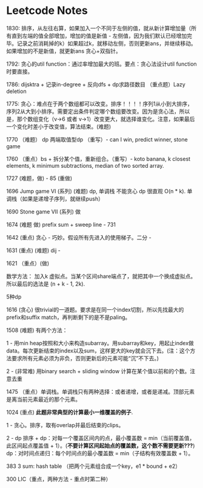 # Leetcode Notes

1830: 排序，从左往右算，如果加入一个不同于左侧的值，就从新计算增加量（所有直到左端的值全部增加，增加的值是新值 - 左侧值，因为我们默认已经增加完毕。记录之前消耗掉的k）如果超过k，就移动左侧，否则更新ans，并继续移动。如果增加的不是新值，就更新ans 贪心+双指针。

1792: 贪心的util function：通过率增加最大的班。要点：贪心法设计util function时要直接。

1786: dijsktra + 记录in-degree + 反向dfs + dp求路径数目 （重点题）Lazy deletion

1775: 贪心：难点在于两个数组都可以改变。排序！！！！序列1从小到大排序，序列2从大到小排序。需要定出条件判定哪个数组要改变。因为是贪心法，所以是，那个数组变化（v->6 或者 v->1）改变更大，就选择谁变化。注意，如果最后一个变化时差小于改变值，算法结束。(难题)

1770 （难题） dp 两端取值型dp （重写）- can I win, predict winner, stone game

1760 （重点）bs + 拆分某个值，重新组合。（重写）- koto banana, k closest elements, k minimum subtractions, median of two sorted array.

1727 (难题，做) - 85 (重做)

1696 Jump game VI (系列) (难题) dp, 单调栈 不能贪心  dp 很直观 O(n * k). 单调栈（如果是递增子序列，就继续push）

1690 Stone game VII (系列)  做

1674 (难题 做) prefix sum + sweep line - 731

1642 (重点) 贪心 - 巧妙。假设所有先进入的使用梯子。二分 - 

1631 (重点) (难题) dij - 

1621 （重点）(做)

数学方法： 加入k 虚拟点。当某个区间share端点了，就把其中一个换成虚拟点。所以最后的选法是 (n + k - 1, 2k). 

5种dp

1616 (贪心) 很trivial的一道题。要求是在同一个index切割，所以先找最大的prefix和suffix match，再判断剩下的是不是paling。

1508 (难题) 有两个方法：

1 - 用min heap按照和大小来构造subarray。用subarray和key，用起止index做data。每次更新结束的index以及sum，这样更大的key就会沉下去。(注：这个方法要求所有元素必须为非负，否则更新后的元素可能“沉”不下去。)

2 - (非常难) 用binary search + sliding window 计算在某个值以前和的个数。注意去重

1475 （重点）单调栈。单调栈只有两种选择：或者递增，或者是递减。顶部元素是离当前元素最近的那个元素。

1024 (重点) **此题非常典型的计算最小一维覆盖的例子**.

1 - 贪心。排序，取有overlap并最后结束的clips。

2 - dp
排序 + dp：对每一个覆盖区间内的点，最小覆盖数 = min（当前覆盖值，此区间起点覆盖值 + 1）。(**不要计算区间起始点的覆盖数，这个数不需要更新???**)
dp：对时间点递归：每个时间点的最小覆盖数 = min（子结构有效覆盖数 + 1）。

383 3 sum: hash table （把两个元素组合成一个key，e1 * bound + e2）

300  LIC（重点，两种方法 - 重点时第二种）





